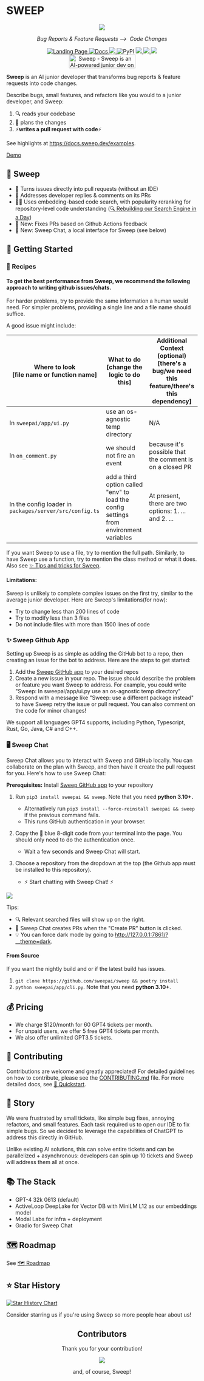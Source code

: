 <p align="center">

# SWEEP

</p>
<p align="center">
    <img src="https://github.com/sweepai/sweep/assets/26889185/39d500fc-9276-402c-9ec7-3e61f57ad233">
</p>
<p align="center">
    <i>Bug Reports & Feature Requests ⟶&nbsp; Code Changes</i>
</p>

<p align="center">
<a href="https://sweep.dev">
    <img alt="Landing Page" src="https://img.shields.io/badge/Site-sweep.dev-blue?link=https%3A%2F%2Fsweep.dev">
</a>
<a href="https://docs.sweep.dev/">
    <img alt="Docs" src="https://img.shields.io/badge/Docs-docs.sweep.dev-blue?link=https%3A%2F%2Fdocs.sweep.dev">
</a> 
<a href="https://discord.gg/sweep-ai">
    <img src="https://dcbadge.vercel.app/api/server/sweep-ai?style=flat" />
</a>
<img alt="PyPI" src="https://img.shields.io/pypi/v/sweepai">
<a href="https://pepy.tech/project/sweepai">
    <img src="https://static.pepy.tech/badge/sweepai/month" />
</a>
<a href="https://github.com/sweepai/sweep">
    <img src="https://img.shields.io/github/stars/sweepai/sweep" />
</a>
<a href="https://twitter.com/sweep__ai">
    <img src="https://img.shields.io/twitter/url?url=https%3A%2F%2Ftwitter.com%2Fsweep__ai" />
</a>
<br>
<a href="https://www.producthunt.com/posts/sweep-5?utm_source=badge-featured&utm_medium=badge&utm_souce=badge-sweep&#0045;5" target="_blank"><img src="https://api.producthunt.com/widgets/embed-image/v1/featured.svg?post_id=404410&theme=neutral" alt="Sweep - Sweep&#0032;is&#0032;an&#0032;AI&#0045;powered&#0032;junior&#0032;dev&#0032;on&#0032;your&#0032;team&#0046; | Product Hunt" style="width: 175px; height: 36px;" width="175" height="36" /></a>
</p>

<b>Sweep</b> is an AI junior developer that transforms bug reports & feature requests into code changes.

Describe bugs, small features, and refactors like you would to a junior developer, and Sweep:
1. 🔍 reads your codebase
2. 📝 plans the changes
3. ⚡**writes a pull request with code**⚡

See highlights at https://docs.sweep.dev/examples.

[Demo](https://github.com/sweepai/sweep/assets/44910023/365ec29f-7317-40a7-9b5e-0af02f2b0e47)

## 🌠 Sweep
* 🔧 Turns issues directly into pull requests (without an IDE)
* 👀 Addresses developer replies & comments on its PRs
* 🕵️‍♂️ Uses embedding-based code search, with popularity reranking for repository-level code understanding ([🔍 Rebuilding our Search Engine in a Day](https://docs.sweep.dev/blogs/building-code-search))
* 🎊 New: Fixes PRs based on Github Actions feedback
* 🎊 New: Sweep Chat, a local interface for Sweep (see below)

## 🚀 Getting Started

### 🍲 Recipes
#### To get the best performance from Sweep, we recommend the following approach to writing github issues/chats. 
For harder problems, try to provide the same information a human would need. For simpler problems, providing a single line and a file name should suffice.

A good issue might include:

| Where to look <br> **[file name or function name]**| What to do <br> **[change the logic to do this]** | Additional Context (optional) <br> **[there's a bug/we need this feature/there's this dependency]** |
|-----------|------------|----------------------|
|In `sweepai/app/ui.py`|use an os-agnostic temp directory|N/A|
|In `on_comment.py`|we should not fire an event|because it's possible that the comment is on a closed PR|
|In the config loader in `packages/server/src/config.ts`|add a third option called "env" to load the config settings from environment variables| At present, there are two options:  1. ... and 2. ...|

If you want Sweep to use a file, try to mention the full path. Similarly, to have Sweep use a function, try to mention the class method or what it does. Also see [✨ Tips and tricks for Sweep](https://docs.sweep.dev/tricks).

#### Limitations:
Sweep is unlikely to complete complex issues on the first try, similar to the average junior developer. Here are Sweep's limitations(for now):
- Try to change less than 200 lines of code
- Try to modify less than 3 files
- Do not include files with more than 1500 lines of code

### ✨ Sweep Github App
Setting up Sweep is as simple as adding the GitHub bot to a repo, then creating an issue for the bot to address. Here are the steps to get started:

1. Add the [Sweep GitHub app](https://github.com/apps/sweep-ai) to your desired repos
2. Create a new issue in your repo. The issue should describe the problem or feature you want Sweep to address. For example, you could write "Sweep: In sweepai/app/ui.py use an os-agnostic temp directory"
3. Respond with a message like "Sweep: use a different package instead" to have Sweep retry the issue or pull request. You can also comment on the code for minor changes!

We support all languages GPT4 supports, including Python, Typescript, Rust, Go, Java, C# and C++.

### 🖥️ Sweep Chat
Sweep Chat allows you to interact with Sweep and GitHub locally. You can collaborate on the plan with Sweep, and then have it create the pull request for you. Here's how to use Sweep Chat:

**Prerequisites:** Install [Sweep GitHub app](https://github.com/apps/sweep-ai) to your repository

1. Run `pip3 install sweepai && sweep`. Note that you need **python 3.10+.**
    - Alternatively run `pip3 install --force-reinstall sweepai && sweep` if the previous command fails.
    - This runs GitHub authentication in your browser.

2. Copy the 🔵 blue 8-digit code from your terminal into the page. You should only need to do the authentication once.  
    - Wait a few seconds and Sweep Chat will start. 

3. Choose a repository from the dropdown at the top (the Github app must be installed to this repository).

    - ⚡ Start chatting with Sweep Chat! ⚡

<img src="https://github.com/sweepai/sweep/blob/856ff66c2dbeaf39afbf6d8c49a620dfa70271fb/.assets/gradio-screenshot.png">

Tips:
* 🔍 Relevant searched files will show up on the right. 
* 🔘 Sweep Chat creates PRs when the "Create PR" button is clicked. 
* 💡 You can force dark mode by going to http://127.0.0.1:7861/?__theme=dark.

#### From Source
If you want the nightly build and or if the latest build has issues.

1. `git clone https://github.com/sweepai/sweep && poetry install`
2. `python sweepai/app/cli.py`. Note that you need **python 3.10+**.

## 💰 Pricing
* We charge $120/month for 60 GPT4 tickets per month.
* For unpaid users, we offer 5 free GPT4 tickets per month.
* We also offer unlimited GPT3.5 tickets.
## 🤝 Contributing

Contributions are welcome and greatly appreciated! For detailed guidelines on how to contribute, please see the [CONTRIBUTING.md](CONTRIBUTING.md) file.
For more detailed docs, see [🚀 Quickstart](https://docs.sweep.dev/).

## 📘 Story

We were frustrated by small tickets, like simple bug fixes, annoying refactors, and small features. Each task required us to open our IDE to fix simple bugs. So we decided to leverage the capabilities of ChatGPT to address this directly in GitHub.

Unlike existing AI solutions, this can solve entire tickets and can be parallelized + asynchronous: developers can spin up 10 tickets and Sweep will address them all at once.

## 📚 The Stack
- GPT-4 32k 0613 (default)
- ActiveLoop DeepLake for Vector DB with MiniLM L12 as our embeddings model
- Modal Labs for infra + deployment
- Gradio for Sweep Chat

## 🗺️ Roadmap
See [🗺️ Roadmap](https://docs.sweep.dev/roadmap)

## ⭐ Star History

[![Star History Chart](https://api.star-history.com/svg?repos=sweepai/sweep&type=Date)](https://star-history.com/#sweepai/sweep&Date)

Consider starring us if you're using Sweep so more people hear about us!
<h2 align="center">
    Contributors
</h2>
<p align="center">
    Thank you for your contribution!
</p>
<p align="center">
    <a href="https://github.com/sweepai/sweep/graphs/contributors">
      <img src="https://contrib.rocks/image?repo=sweepai/sweep" />
    </a>
</p>
<p align="center">
    and, of course, Sweep!
</p>
